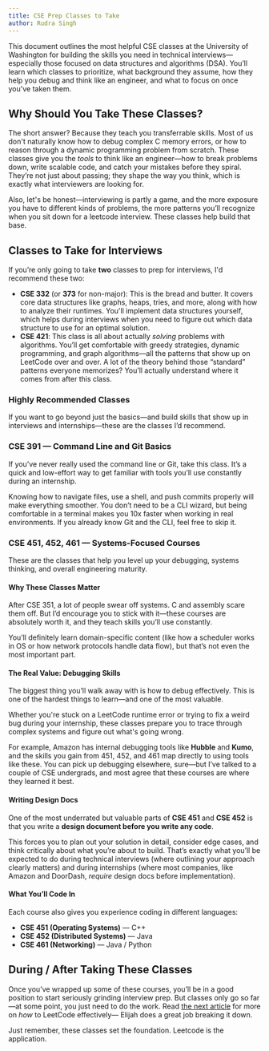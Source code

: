 ```yaml
---
title: CSE Prep Classes to Take
author: Rudra Singh
---
```


This document outlines the most helpful CSE classes at the University of Washington for building the skills you need in technical interviews—especially those focused on data structures and algorithms (DSA). You’ll learn which classes to prioritize, what background they assume, how they help you debug and think like an engineer, and what to focus on once you've taken them.


## Why Should You Take These Classes?

The short answer? Because they teach you transferrable skills. Most of us don't naturally know how to debug complex C memory errors, or how to reason through a dynamic programming problem from scratch. These classes give you the *tools* to think like an engineer—how to break problems down, write scalable code, and catch your mistakes before they spiral. They’re not just about passing; they shape the way you think, which is exactly what interviewers are looking for.

Also, let's be honest—interviewing is partly a game, and the more exposure you have to different kinds of problems, the more patterns you’ll recognize when you sit down for a leetcode interview. These classes help build that base.

## Classes to Take for Interviews

If you’re only going to take **two** classes to prep for interviews, I'd recommend these two:

- **CSE 332** (or **373** for non-major): This is the bread and butter. It covers core data structures like graphs, heaps, tries, and more, along with how to analyze their runtimes. You'll implement data structures yourself, which helps during interviews when you need to figure out which data structure to use for an optimal solution.
- **CSE 421**: This class is all about actually *solving* problems with algorithms. You’ll get comfortable with greedy strategies, dynamic programming, and graph algorithms—all the patterns that show up on LeetCode over and over. A lot of the theory behind those “standard” patterns everyone memorizes? You’ll actually understand where it comes from after this class.


### Highly Recommended Classes

If you want to go beyond just the basics—and build skills that show up in interviews and internships—these are the classes I’d recommend.

### CSE 391 — Command Line and Git Basics

If you’ve never really used the command line or Git, take this class. It’s a quick and low-effort way to get familiar with tools you’ll use constantly during an internship.

Knowing how to navigate files, use a shell, and push commits properly will make everything smoother. You don’t need to be a CLI wizard, but being comfortable in a terminal makes you 10x faster when working in real environments. If you already know Git and the CLI, feel free to skip it.

### CSE 451, 452, 461 — Systems-Focused Courses

These are the classes that help you level up your debugging, systems thinking, and overall engineering maturity.

#### Why These Classes Matter

After CSE 351, a lot of people swear off systems. C and assembly scare them off. But I’d encourage you to stick with it—these courses are absolutely worth it, and they teach skills you’ll use constantly.

You’ll definitely learn domain-specific content (like how a scheduler works in OS or how network protocols handle data flow), but that’s not even the most important part.

#### The Real Value: Debugging Skills

The biggest thing you’ll walk away with is how to debug effectively. This is one of the hardest things to learn—and one of the most valuable.

Whether you're stuck on a LeetCode runtime error or trying to fix a weird bug during your internship, these classes prepare you to trace through complex systems and figure out what's going wrong.

For example, Amazon has internal debugging tools like **Hubble** and **Kumo**, and the skills you gain from 451, 452, and 461 map directly to using tools like these. You can pick up debugging elsewhere, sure—but I’ve talked to a couple of CSE undergrads, and most agree that these courses are where they learned it best.

#### Writing Design Docs

One of the most underrated but valuable parts of **CSE 451** and **CSE 452** is that you write a **design document before you write any code**.

This forces you to plan out your solution in detail, consider edge cases, and think critically about what you’re about to build. That’s exactly what you’ll be expected to do during technical interviews (where outlining your approach clearly matters) and during internships (where most companies, like Amazon and DoorDash, *require* design docs before implementation).

#### What You’ll Code In

Each course also gives you experience coding in different languages:

- **CSE 451 (Operating Systems)** — C++  
- **CSE 452 (Distributed Systems)** — Java  
- **CSE 461 (Networking)** — Java / Python  

## During / After Taking These Classes

Once you’ve wrapped up some of these courses, you’ll be in a good position to start seriously grinding interview prep. But classes only go so far—at some point, you just need to do the work. Read [the next article](./dsa.md) for more on *how* to LeetCode effectively— Elijah does a great job breaking it down.

Just remember, these classes set the foundation. Leetcode is the application.

